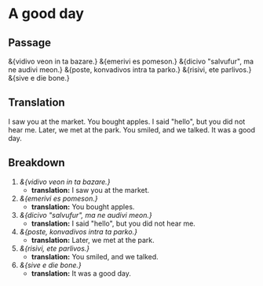 # <x-trans>A good day</x-trans>

## <x-trans>Passage</x-trans>

&{vidivo veon in ta bazare.}
&{emerivi es pomeson.}
&{dicivo "salvufur", ma ne audivi meon.}
&{poste, konvadivos intra ta parko.}
&{risivi, ete parlivos.}
&{sive e die bone.}

## <x-trans>Translation</x-trans>

<x-trans>I saw you at the market.</x-trans>
<x-trans>You bought apples.</x-trans>
<x-trans>I said "hello", but you did not hear me.</x-trans>
<x-trans>Later, we met at the park.</x-trans>
<x-trans>You smiled, and we talked.</x-trans>
<x-trans>It was a good day.</x-trans>

## <x-trans>Breakdown</x-trans>

1. _&{vidivo veon in ta bazare.}_
    - **<x-trans>translation</x-trans>:** <x-trans>I saw you at the market.</x-trans>
1. _&{emerivi es pomeson.}_
    - **<x-trans>translation</x-trans>:** <x-trans>You bought apples.</x-trans>
1. _&{dicivo "salvufur", ma ne audivi meon.}_
    - **<x-trans>translation</x-trans>:** <x-trans>I said "hello", but you did not hear me.</x-trans>
1. _&{poste, konvadivos intra ta parko.}_
    - **<x-trans>translation</x-trans>:** <x-trans>Later, we met at the park.</x-trans>
1. _&{risivi, ete parlivos.}_
    - **<x-trans>translation</x-trans>:** <x-trans>You smiled, and we talked.</x-trans>
1. _&{sive e die bone.}_
    - **<x-trans>translation</x-trans>:** <x-trans>It was a good day.</x-trans>
